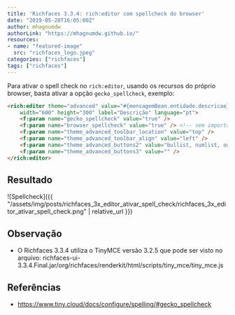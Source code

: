 ```yaml
---
title: 'Richfaces 3.3.4: rich:editor com spellcheck do browser'
date: "2019-05-28T16:05:00Z"
author: mhagnumdw
authorLink: "https://mhagnumdw.github.io/"
resources:
- name: "featured-image"
  src: "richfaces_logo.jpeg"
categories: ["richfaces"]
tags: ["richfaces"]
---
```


Para ativar o spell check no `rich:editor`, usando os recursos do próprio browser, basta ativar a opção `gecko_spellcheck`, exemplo:

<!--more-->

```html
<rich:editor theme="advanced" value="#{mensagemBean.entidade.descricao}" required="true" viewMode="visual"
    width="600" height="300" label="Descrição" language="pt">
    <f:param name="gecko_spellcheck" value="true" />
    <f:param name="browser_spellcheck" value="true" /> <!-- sem importância para essa versão -->
    <f:param name="theme_advanced_toolbar_location" value="top" />
    <f:param name="theme_advanced_toolbar_align" value="left" />
    <f:param name="theme_advanced_buttons2" value="bullist, numlist, outdent, indent, undo, redo, spellchecker" />
    <f:param name="theme_advanced_buttons3" value="" />
</rich:editor>
```

## Resultado

![Spellcheck]({{ "/assets/img/posts/richfaces_3x_editor_ativar_spell_check/richfaces_3x_editor_ativar_spell_check.png" | relative_url }})

## Observação

- O Richfaces 3.3.4 utiliza o TinyMCE versão 3.2.5 que pode ser visto no arquivo:
richfaces-ui-3.3.4.Final.jar/org/richfaces/renderkit/html/scripts/tiny_mce/tiny_mce.js

## Referências

- <https://www.tiny.cloud/docs/configure/spelling/#gecko_spellcheck>
